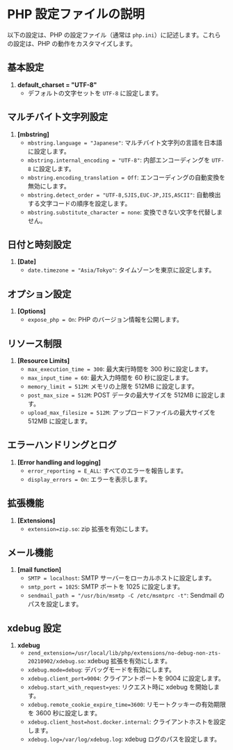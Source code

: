 # PHP 設定ファイルの説明

以下の設定は、PHP の設定ファイル（通常は `php.ini`）に記述します。これらの設定は、PHP の動作をカスタマイズします。

## 基本設定

1. **default_charset = "UTF-8"**
   - デフォルトの文字セットを `UTF-8` に設定します。

## マルチバイト文字列設定

1. **[mbstring]**
   - `mbstring.language = "Japanese"`: マルチバイト文字列の言語を日本語に設定します。
   - `mbstring.internal_encoding = "UTF-8"`: 内部エンコーディングを `UTF-8` に設定します。
   - `mbstring.encoding_translation = Off`: エンコーディングの自動変換を無効にします。
   - `mbstring.detect_order = "UTF-8,SJIS,EUC-JP,JIS,ASCII"`: 自動検出する文字コードの順序を設定します。
   - `mbstring.substitute_character = none`: 変換できない文字を代替しません。

## 日付と時刻設定

1. **[Date]**
   - `date.timezone = "Asia/Tokyo"`: タイムゾーンを東京に設定します。

## オプション設定

1. **[Options]**
   - `expose_php = On`: PHP のバージョン情報を公開します。

## リソース制限

1. **[Resource Limits]**
   - `max_execution_time = 300`: 最大実行時間を 300 秒に設定します。
   - `max_input_time = 60`: 最大入力時間を 60 秒に設定します。
   - `memory_limit = 512M`: メモリの上限を 512MB に設定します。
   - `post_max_size = 512M`: POST データの最大サイズを 512MB に設定します。
   - `upload_max_filesize = 512M`: アップロードファイルの最大サイズを 512MB に設定します。

## エラーハンドリングとログ

1. **[Error handling and logging]**
   - `error_reporting = E_ALL`: すべてのエラーを報告します。
   - `display_errors = On`: エラーを表示します。

## 拡張機能

1. **[Extensions]**
   - `extension=zip.so`: zip 拡張を有効にします。

## メール機能

1. **[mail function]**
   - `SMTP = localhost`: SMTP サーバーをローカルホストに設定します。
   - `smtp_port = 1025`: SMTP ポートを 1025 に設定します。
   - `sendmail_path = "/usr/bin/msmtp -C /etc/msmtprc -t"`: Sendmail のパスを設定します。

## xdebug 設定

1. **xdebug**
   - `zend_extension=/usr/local/lib/php/extensions/no-debug-non-zts-20210902/xdebug.so`: xdebug 拡張を有効にします。
   - `xdebug.mode=debug`: デバッグモードを有効にします。
   - `xdebug.client_port=9004`: クライアントポートを 9004 に設定します。
   - `xdebug.start_with_request=yes`: リクエスト時に xdebug を開始します。
   - `xdebug.remote_cookie_expire_time=3600`: リモートクッキーの有効期限を 3600 秒に設定します。
   - `xdebug.client_host=host.docker.internal`: クライアントホストを設定します。
   - `xdebug.log=/var/log/xdebug.log`: xdebug ログのパスを設定します。
